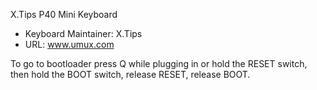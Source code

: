 X.Tips P40 Mini Keyboard

* Keyboard Maintainer: X.Tips
* URL: www.umux.com

To go to bootloader press Q while plugging in or hold the RESET switch, then hold the BOOT switch, release RESET, release BOOT.

